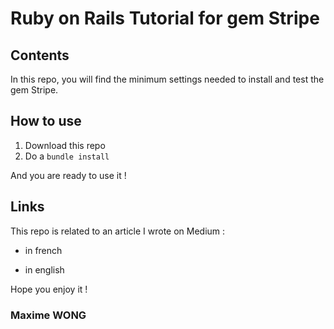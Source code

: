 # Ruby on Rails Tutorial for gem Stripe

## Contents

In this repo, you will find the minimum settings needed to install and test the gem Stripe.

## How to use

1. Download this repo
2. Do a `bundle install`

And you are ready to use it !

## Links

This repo is related to an article I wrote on Medium :

- in french

- in english

Hope you enjoy it !

### Maxime WONG
